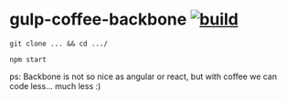 gulp-coffee-backbone [![build](https://travis-ci.org/daggerok/gulp-coffee-backbone.svg?branch=master)](https://travis-ci.org/daggerok/gulp-coffee-backbone)
====================

`git clone ... && cd .../`

`npm start`

ps: Backbone is not so nice as angular or react, but with coffee we can code less... much less :)
